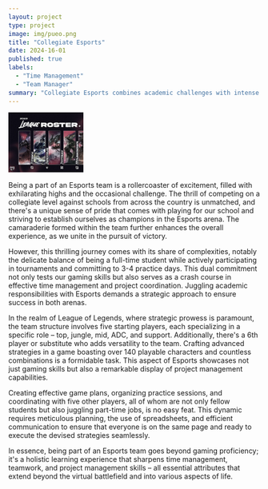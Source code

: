 ```yaml
---
layout: project
type: project
image: img/pueo.png
title: "Collegiate Esports"
date: 2024-16-01
published: true
labels:
  - "Time Management"
  - "Team Manager"
summary: "Collegiate Esports combines academic challenges with intense gaming schedules, requiring effective time management and strategic teamwork. Beyond gaming skills, it offers a holistic learning experience in project management and teamwork applicable beyond the virtual arena"
---
```


<img width="150px" class="rounded float-start pe-4" src="../img/pueo2.png">

Being a part of an Esports team is a rollercoaster of excitement, filled with exhilarating highs and the occasional challenge. The thrill of competing on a collegiate level against schools from across the country is unmatched, and there's a unique sense of pride that comes with playing for our school and striving to establish ourselves as champions in the Esports arena. The camaraderie formed within the team further enhances the overall experience, as we unite in the pursuit of victory.

However, this thrilling journey comes with its share of complexities, notably the delicate balance of being a full-time student while actively participating in tournaments and committing to 3-4 practice days. This dual commitment not only tests our gaming skills but also serves as a crash course in effective time management and project coordination. Juggling academic responsibilities with Esports demands a strategic approach to ensure success in both arenas.

In the realm of League of Legends, where strategic prowess is paramount, the team structure involves five starting players, each specializing in a specific role – top, jungle, mid, ADC, and support. Additionally, there's a 6th player or substitute who adds versatility to the team. Crafting advanced strategies in a game boasting over 140 playable characters and countless combinations is a formidable task. This aspect of Esports showcases not just gaming skills but also a remarkable display of project management capabilities.

Creating effective game plans, organizing practice sessions, and coordinating with five other players, all of whom are not only fellow students but also juggling part-time jobs, is no easy feat. This dynamic requires meticulous planning, the use of spreadsheets, and efficient communication to ensure that everyone is on the same page and ready to execute the devised strategies seamlessly.

In essence, being part of an Esports team goes beyond gaming proficiency; it's a holistic learning experience that sharpens time management, teamwork, and project management skills – all essential attributes that extend beyond the virtual battlefield and into various aspects of life.
